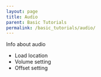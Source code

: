 ```yaml
---
layout: page
title: Audio
parent: Basic Tutorials
permalink: /basic_tutorials/audio/
---
```


Info about audio

- Load location
- Volume setting
- Offset setting